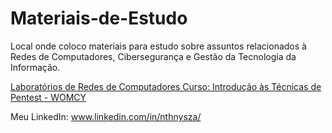 # Materiais-de-Estudo
Local onde coloco materiais para estudo sobre assuntos relacionados à Redes de Computadores, Cibersegurança e Gestão da Tecnologia da Informação.

<a href = "www.facebook.com" > Laboratórios de Redes de Computadores </a>
<a href = "www.facebook.com" > Curso: Introdução às Técnicas de Pentest - WOMCY </a>

Meu LinkedIn: www.linkedin.com/in/nthnysza/
